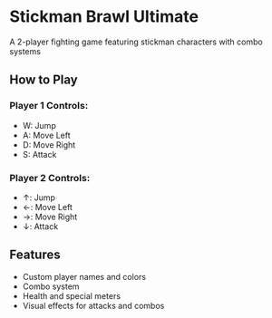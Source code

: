 # Stickman Brawl Ultimate

A 2-player fighting game featuring stickman characters with combo systems

## How to Play

### Player 1 Controls:
- W: Jump
- A: Move Left
- D: Move Right
- S: Attack

### Player 2 Controls:
- ↑: Jump
- ←: Move Left
- →: Move Right
- ↓: Attack

## Features
- Custom player names and colors
- Combo system
- Health and special meters
- Visual effects for attacks and combos

